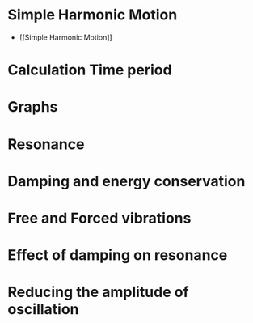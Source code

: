 # Simple Harmonic Motion
- [[Simple Harmonic Motion]]
# Calculation Time period
# Graphs
# Resonance
# Damping and energy conservation
# Free and Forced vibrations
# Effect of damping on resonance
# Reducing the amplitude of oscillation
